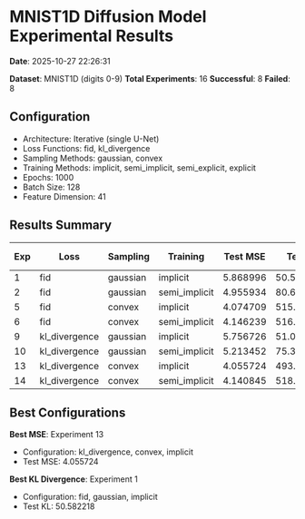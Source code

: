 # MNIST1D Diffusion Model Experimental Results

**Date**: 2025-10-27 22:26:31

**Dataset**: MNIST1D (digits 0-9)
**Total Experiments**: 16
**Successful**: 8
**Failed**: 8

## Configuration

- Architecture: Iterative (single U-Net)
- Loss Functions: fid, kl_divergence
- Sampling Methods: gaussian, convex
- Training Methods: implicit, semi_implicit, semi_explicit, explicit
- Epochs: 1000
- Batch Size: 128
- Feature Dimension: 41

## Results Summary

| Exp | Loss | Sampling | Training | Test MSE | Test KL | Runtime (s) |
|-----|------|----------|----------|----------|---------|-------------|
| 1 | fid | gaussian | implicit | 5.868996 | 50.582218 | 89.9 |
| 2 | fid | gaussian | semi_implicit | 4.955934 | 80.602089 | 125.6 |
| 5 | fid | convex | implicit | 4.074709 | 515.334473 | 143.0 |
| 6 | fid | convex | semi_implicit | 4.146239 | 516.411194 | 131.9 |
| 9 | kl_divergence | gaussian | implicit | 5.756726 | 51.039623 | 89.7 |
| 10 | kl_divergence | gaussian | semi_implicit | 5.213452 | 75.399361 | 126.2 |
| 13 | kl_divergence | convex | implicit | 4.055724 | 493.756134 | 142.8 |
| 14 | kl_divergence | convex | semi_implicit | 4.140845 | 518.037903 | 131.7 |

## Best Configurations

**Best MSE**: Experiment 13
- Configuration: kl_divergence, convex, implicit
- Test MSE: 4.055724

**Best KL Divergence**: Experiment 1
- Configuration: fid, gaussian, implicit
- Test KL: 50.582218

